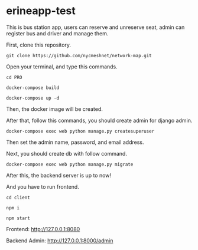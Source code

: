 # erineapp-test

This is bus station app, users can reserve and unreserve seat, admin can register bus and driver and manage them.

First, clone this repository.

```
git clone https://github.com/nycmeshnet/network-map.git
```

Open your terminal, and type this commands.

```
cd PRO

docker-compose build

docker-compose up -d
```

Then, the docker image will be created.

After that, follow this commands, you should create admin for django admin.

```
docker-compose exec web python manage.py createsuperuser
```

Then set the admin name, password, and email address.

Next, you should create db with follow command.

```
docker-compose exec web python manage.py migrate
```

After this, the backend server is up to now!

And you have to run frontend.

```
cd client

npm i

npm start
```

Frontend: http://127.0.0.1:8080

Backend Admin: http://127.0.0.1:8000/admin
